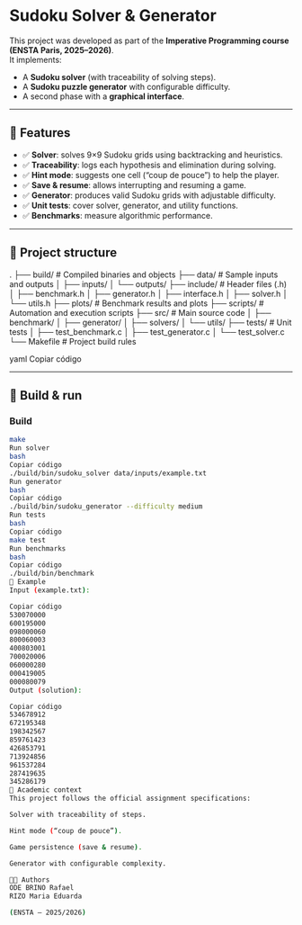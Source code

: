 # Sudoku Solver & Generator  

This project was developed as part of the **Imperative Programming course (ENSTA Paris, 2025–2026)**.  
It implements:  
- A **Sudoku solver** (with traceability of solving steps).  
- A **Sudoku puzzle generator** with configurable difficulty.  
- A second phase with a **graphical interface**.  

---

## 📌 Features  

- ✅ **Solver**: solves 9×9 Sudoku grids using backtracking and heuristics.  
- ✅ **Traceability**: logs each hypothesis and elimination during solving.  
- ✅ **Hint mode**: suggests one cell (“coup de pouce”) to help the player.  
- ✅ **Save & resume**: allows interrupting and resuming a game.  
- ✅ **Generator**: produces valid Sudoku grids with adjustable difficulty.  
- ✅ **Unit tests**: cover solver, generator, and utility functions.  
- ✅ **Benchmarks**: measure algorithmic performance.  

---

## 📂 Project structure  

.
├── build/ # Compiled binaries and objects
├── data/ # Sample inputs and outputs
│ ├── inputs/
│ └── outputs/
├── include/ # Header files (.h)
│ ├── benchmark.h
│ ├── generator.h
│ ├── interface.h
│ ├── solver.h
│ └── utils.h
├── plots/ # Benchmark results and plots
├── scripts/ # Automation and execution scripts
├── src/ # Main source code
│ ├── benchmark/
│ ├── generator/
│ ├── solvers/
│ └── utils/
├── tests/ # Unit tests
│ ├── test_benchmark.c
│ ├── test_generator.c
│ └── test_solver.c
└── Makefile # Project build rules

yaml
Copiar código

---

## 🚀 Build & run  

### Build  
```bash
make
Run solver
bash
Copiar código
./build/bin/sudoku_solver data/inputs/example.txt
Run generator
bash
Copiar código
./build/bin/sudoku_generator --difficulty medium
Run tests
bash
Copiar código
make test
Run benchmarks
bash
Copiar código
./build/bin/benchmark
🧩 Example
Input (example.txt):

Copiar código
530070000
600195000
098000060
800060003
400803001
700020006
060000280
000419005
000080079
Output (solution):

Copiar código
534678912
672195348
198342567
859761423
426853791
713924856
961537284
287419635
345286179
📖 Academic context
This project follows the official assignment specifications:

Solver with traceability of steps.

Hint mode (“coup de pouce”).

Game persistence (save & resume).

Generator with configurable complexity.

👨‍💻 Authors
ODE BRINO Rafael
RIZO Maria Eduarda

(ENSTA — 2025/2026)
